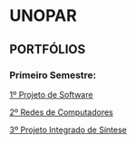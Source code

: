 # UNOPAR
## PORTFÓLIOS
### Primeiro Semestre:
[1º Projeto de Software](portfolio-projeto-de-software)

[2º Redes de Computadores](portfolio-redes-de-computadores)

[3º Projeto Integrado de Síntese](projeto-integrado-sintese)
